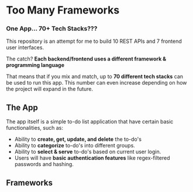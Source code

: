 # Too Many Frameworks
### One App... 70+ Tech Stacks???
This repository is an attempt for me to build 10 REST APIs and 7 frontend user interfaces. 

The catch? **Each backend/frontend uses a different framework & programming language**

That means that if you mix and match, up to **70 different tech stacks** can be used to run this app. This number can even increase depending on how the project will expand in the future.

## The App
The app itself is a simple to-do list application that have certain basic functionalities, such as:
* Ability to **create, get, update, and delete** the to-do's
* Ability to **categorize** to-do's into different groups.
* Ability to **select & serve** to-do's based on current user login.
* Users will have **basic authentication features** like regex-filtered passwords and hashing.

## Frameworks
